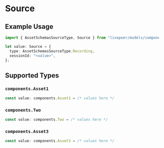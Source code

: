 # Source

## Example Usage

```typescript
import { AssetSchemasSourceType, Source } from "livepeer/models/components";

let value: Source = {
  type: AssetSchemasSourceType.Recording,
  sessionId: "<value>",
};
```

## Supported Types

### `components.Asset1`

```typescript
const value: components.Asset1 = /* values here */
```

### `components.Two`

```typescript
const value: components.Two = /* values here */
```

### `components.Asset3`

```typescript
const value: components.Asset3 = /* values here */
```

